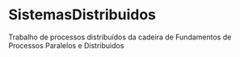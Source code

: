 # SistemasDistribuidos
Trabalho de processos distribuídos da cadeira de Fundamentos de Processos Paralelos e Distribuidos
